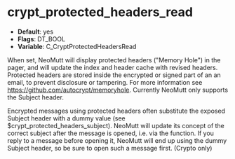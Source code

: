 # crypt_protected_headers_read

- **Default**: yes
- **Flags**: DT_BOOL
- **Variable**: C_CryptProtectedHeadersRead

When set, NeoMutt will display protected headers ("Memory Hole") in the pager,
and will update the index and header cache with revised headers.
Protected headers are stored inside the encrypted or signed part of an
an email, to prevent disclosure or tampering.
For more information see https://github.com/autocrypt/memoryhole.
Currently NeoMutt only supports the Subject header.

Encrypted messages using protected headers often substitute the exposed
Subject header with a dummy value (see $crypt_protected_headers_subject).
NeoMutt will update its concept of the correct subject after the
message is opened, i.e. via the <display-message> function.
If you reply to a message before opening it, NeoMutt will end up using
the dummy Subject header, so be sure to open such a message first.
(Crypto only)
